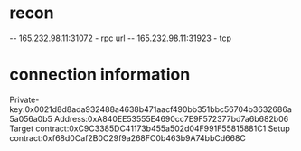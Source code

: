 # recon
-- 165.232.98.11:31072 - rpc url
-- 165.232.98.11:31923 - tcp

# connection information
Private-key:0x0021d8d8ada932488a4638b471aacf490bb351bbc56704b3632686a5a056a0b5
Address:0xA840EE53555E4690cc7E9F572377bd7a6b682b06
Target contract:0xC9C3385DC41173b455a502d04F991F55815881C1
Setup contract:0xf68d0Caf2B0C29f9a268FC0b463b9A74bbCd668C